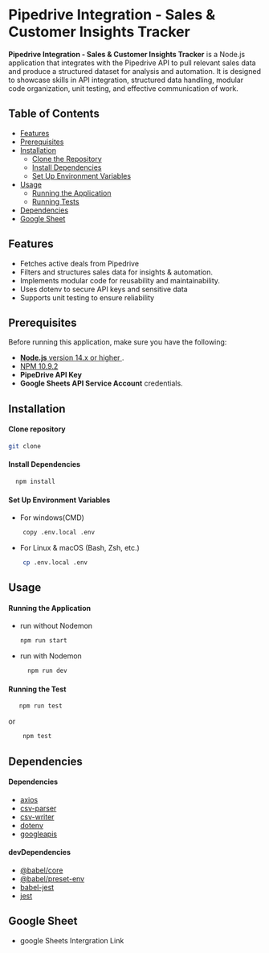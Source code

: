 # Pipedrive Integration - Sales & Customer Insights Tracker

**Pipedrive Integration - Sales & Customer Insights Tracker** is a Node.js application that integrates with the Pipedrive API to pull relevant sales data and produce a structured dataset for analysis and automation. It is designed to showcase skills in API integration, structured data handling, modular code organization, unit testing, and effective communication of work.

## Table of Contents

- [Features](#features)
- [Prerequisites](#prerequisites)
- [Installation](#installation)
  - [Clone the Repository](#1-clone-the-repository)
  - [Install Dependencies](#2-install-dependencies)
  - [Set Up Environment Variables](#3-set-up-environment-variables)
- [Usage](#usage)
  - [Running the Application](#running-the-application)
  - [Running Tests](#running-tests)
- [Dependencies](#dependencies)
- [Google Sheet](#google-sheet)

## Features

- Fetches active deals from Pipedrive
- Filters and structures sales data for insights & automation.
- Implements modular code for reusability and maintainability.
- Uses dotenv to secure API keys and sensitive data
- Supports unit testing to ensure reliability

## Prerequisites

Before running this application, make sure you have the following:

- [**Node.js** version 14.x or higher ](https://nodejs.org/en/aboutprevious-releases).
- [NPM 10.9.2](https://github.com/nodejs/node/releases/tag/v22.13.0)
- **PipeDrive API Key**
- **Google Sheets API Service Account** credentials.

## Installation

#### Clone repository

```bash
git clone
```

#### Install Dependencies

```bash
  npm install
```

#### Set Up Environment Variables

- For windows(CMD)

```bash
    copy .env.local .env

```

- For Linux & macOS (Bash, Zsh, etc.)

```bash
    cp .env.local .env

```

## Usage

#### Running the Application

- run without Nodemon

  ```bash
  npm run start

  ```

- run with Nodemon

  ```bash
    npm run dev

  ```

#### Running the Test

```bash
   npm run test
```

or

```bash
    npm test
```

## Dependencies

#### Dependencies

- [axios](https://www.npmjs.com/package/axios)
- [csv-parser](https://www.npmjs.com/package/csv-parser)
- [csv-writer](https://www.npmjs.com/package/csv-writer)
- [dotenv](https://www.npmjs.com/package/dotenv)
- [googleapis](https://www.npmjs.com/package/googleapis)

#### devDependencies

- [@babel/core](https://www.npmjs.com/package/@babel/core)
- [@babel/preset-env](https://www.npmjs.com/package/@babel/preset-env)
- [babel-jest](https://www.npmjs.com/package/babel-jest)
- [jest](https://www.npmjs.com/package/jest)

## Google Sheet

- google Sheets Intergration Link

```bash

```
